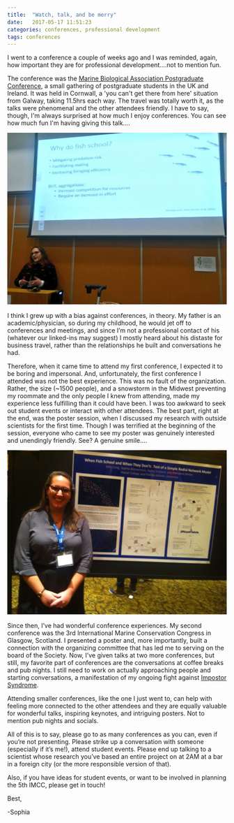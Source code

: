 ```yaml
---
title:  "Watch, talk, and be merry"
date:   2017-05-17 11:51:23
categories: conferences, professional development
tags: conferences
---
```


I went to a conference a couple of weeks ago and I was reminded, again, how important they are for professional development....not to mention fun. 

The conference was the [Marine Biological Association Postgraduate Conference][MBA], a small gathering of postgraduate students in the UK and Ireland. It was held in Cornwall, a 'you can't get there from here' situation from Galway, taking 11.5hrs each way. The travel was totally worth it, as the talks were phenomenal and the other attendees friendly. I have to say, though, I'm always surprised at how much I enjoy conferences. You can see how much fun I'm having giving this talk....

![MBA picture](/assets/images/conferences/mba_talk.jpg)

I think I grew up with a bias against conferences, in theory. My father is an academic/physician, so during my childhood, he would jet off to conferences and meetings, and since I’m not a professional contact of his (whatever our linked-ins may suggest) I mostly heard about his distaste for business travel, rather than the relationships he built and conversations he had. 

Therefore, when it came time to attend my first conference, I expected it to be boring and impersonal. And, unfortunately, the first conference I attended was not the best experience. This was no fault of the organization. Rather, the size (~1500 people), and a snowstorm in the Midwest preventing my roommate and the only people I knew from attending, made my experience less fulfilling than it could have been. I was too awkward to seek out student events or interact with other attendees. The best part, right at the end, was the poster session, when I discussed my research with outside scientists for the first time. Though I was terrified at the beginning of the session, everyone who came to see my poster was genuinely interested and unendingly friendly. See? A genuine smile....

![SICB poster](/assets/images/conferences/sicb_poster_1024.jpg)

Since then, I’ve had wonderful conference experiences. My second conference was the 3rd International Marine Conservation Congress in Glasgow, Scotland. I presented a poster and, more importantly, built a connection with the organizing committee that has led me to serving on the board of the Society. Now, I’ve given talks at two more conferences, but still, my favorite part of conferences are the conversations at coffee breaks and pub nights. I still need to work on actually approaching people and starting conversations, a manifestation of my ongoing fight against [Impostor Syndrome][IS]. 

Attending smaller conferences, like the one I just went to, can help with feeling more connected to the other attendees and they are equally valuable for wonderful talks, inspiring keynotes, and intriguing posters. Not to mention pub nights and socials.

All of this is to say, please go to as many conferences as you can, even if you’re not presenting. Please strike up a conversation with someone (especially if it’s me!), attend student events. Please end up talking to a scientist whose research you’ve based an entire project on at 2AM at a bar in a foreign city (or the more responsible version of that).


Also, if you have ideas for student events, or want to be involved in planning the 5th IMCC, please get in touch!

Best,

-Sophia

[IS]: http://www.chronicle.com/article/Impostor-Syndrome-Is/238418  
[MBA]: http://www.mba.ac.uk/events#b14


